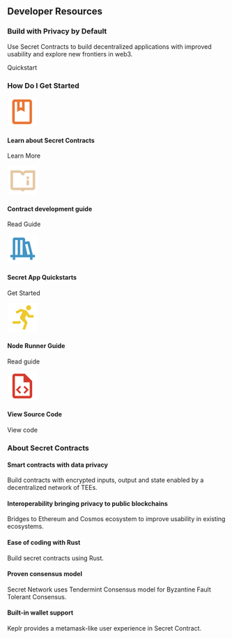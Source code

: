 <!-- hero title -->
<column>

<block>

<hero-title>

## Developer Resources


</hero-title>

</block>

</column>









<!-- Intro -->
<column class="spacer-s" number="2" number-m="1" number-s="1" weight="left">

<block>

### Build with Privacy by Default

Use Secret Contracts to build decentralized applications with improved usability and explore new frontiers in web3.

<btn class="no-arrow" url="https://build.scrt.network/dev/developers.html">Quickstart</btn>

</block>

</column>









<!-- block header -->
<column>

<block>

### How Do I Get Started

</block>

</column>








<!-- how do i get starter -->
<column id="secret-contracts" class="spacer-s" number="5" number-m="2" number-s="1">

<block>

<card-simple>

![Book](../img/card/book.svg)

#### Learn about Secret Contracts

<btn class="full" url="https://build.scrt.network/dev/developers.html">Learn More</btn>

</card-simple>

</block>

<block>

<card-simple>

![Manual guide](../img/card/manual-guide.svg)

#### Contract development guide

<btn class="full" url="https://github.com/enigmampc/secret-contracts-guide">Read Guide</btn>

</card-simple>

</block>

<block>

<card-simple class="vertical-stretch">

![Library](../../src/assets/library.svg)

#### Secret App Quickstarts

<btn class="full" url="https://github.com/enigmampc/SecretJS-Templates">Get Started</btn>

</card-simple>

</block>

<block>

<card-simple class="vertical-stretch">

![Run](../img/card/run.svg)

#### Node Runner Guide

<btn class="full" url="https://build.scrt.network/validators-and-full-nodes/join-validator-mainnet.html">Read guide</btn>

</card-simple>

</block>

<block>

<card-simple class="vertical-stretch">

![Source code](../img/card/source-code.svg)

#### View Source Code

<btn class="full" url="https://github.com/enigmampc/SecretNetwork">View code</btn>

</card-simple>

</block>

</column>









<!-- block header -->
<column>

<block>

### About Secret Contracts

</block>

</column>










<!-- about secret contracts -->
<column class="spacer-s" number="3" number-m="2" number-s="1">

<block>

<card-minimal>

#### Smart contracts with data privacy

Build contracts with encrypted inputs, output and state enabled by a decentralized network of TEEs.

</card-minimal>

</block>

<block>

<card-minimal>

#### Interoperability bringing privacy to public blockchains

Bridges to Ethereum and Cosmos ecosystem to improve usability in existing ecosystems.

</card-minimal>

</block>

<block>

<card-minimal>

#### Ease of coding with Rust

Build secret contracts using Rust.

</card-minimal>

</block>

<block>

<card-minimal>

#### Proven consensus model

Secret Network uses Tendermint Consensus model for Byzantine Fault Tolerant Consensus.

</card-minimal>

</block>

<block>

<card-minimal>

#### Built-in wallet support

Keplr provides a metamask-like user experience in Secret Contract.

</card-minimal>

</block>

</column>










